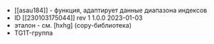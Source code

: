 - [[asau184]] - функция, адаптирует данные диапазона индексов
- ID [[230103175044]] rev 1 1.0.0 2023-01-03
- эталон - см. [hxhg] (copy-библиотека)
- TG1T-группа
